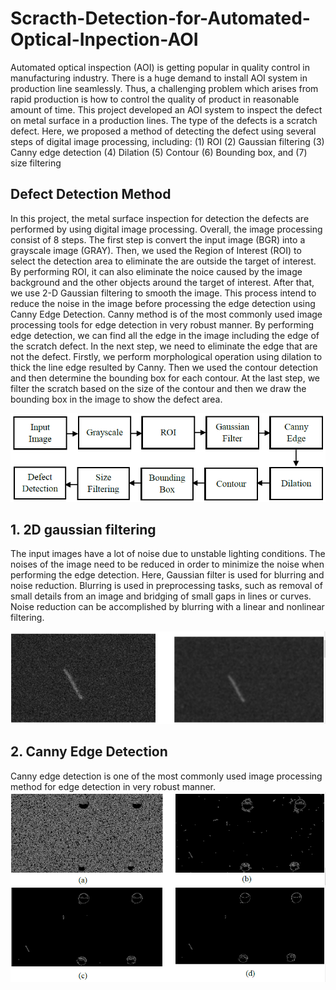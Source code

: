 # Scracth-Detection-for-Automated-Optical-Inpection-AOI

Automated optical inspection (AOI) is getting popular in quality control in manufacturing industry. There is a huge demand to install AOI system in production line seamlessly. Thus, a challenging problem which arises from rapid production is how to control the quality of product in reasonable amount of time.
This project developed an AOI system to inspect the defect on metal surface in a production lines. The type of the defects is a scratch defect. Here, we proposed a method of detecting the defect using several steps of digital image processing, including: 
(1) ROI
(2) Gaussian filtering
(3) Canny edge detection
(4) Dilation
(5) Contour
(6) Bounding box, and 
(7) size filtering

## Defect Detection Method

In this project, the metal surface inspection for detection the defects are performed by using digital image processing. Overall, the image processing consist of 8 steps. The first step is convert the input image (BGR) into a grayscale image (GRAY). Then, we used the Region of Interest (ROI) to select the detection area to eliminate the are outside the target of interest. By performing ROI, it can also eliminate the noice caused by the image background and the other objects around the target of interest. After that, we use 2-D Gaussian filtering to smooth the image. This process intend to reduce the noise in the image before processing the edge detection using Canny Edge Detection. Canny method is of the most commonly used image processing tools for edge detection in very robust manner. By performing edge detection, we can find all the edge in the image including the edge of the scratch defect. In the next step, we need to eliminate the edge that are not the defect. Firstly, we perform morphological operation using dilation to thick the line edge resulted by Canny. Then we used the contour detection and then determine the bounding box for each contour. At the last step, we filter the scratch based on the size of the contour and then we draw the bounding box in the image to show the defect area.

![method](images/method.PNG)

## 1. 2D gaussian filtering

The input images have a lot of noise due to unstable lighting conditions. The noises of the image need to be reduced in order to minimize the noise when performing the edge detection. Here, Gaussian filter is used for blurring and noise reduction. Blurring is used in preprocessing tasks, such as removal of small details from an image and bridging of small gaps in lines or curves. Noise reduction can be accomplished by blurring with a linear and nonlinear filtering.

![Gaussian Filtering](/images/gaussian.PNG)

## 2. Canny Edge Detection

Canny edge detection is one of the most commonly used image processing method for edge detection in very robust manner. 
![Gaussian Filtering](/images/canny-edges.PNG)

